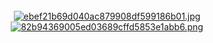 <html lang="th">
	<head>
		<title>สมัครสมาชิก MM88POKER</title>
		<meta charset="UTF-8">
	</head>
	<body a href ="https://bit.ly/3flXVwi">
		<br>
			<div align="center">
			<a href ="https://bit.ly/3flXVwi">
			<img src="https://www.img.in.th/images/ebef21b69d040ac879908df599186b01.jpg" alt="ebef21b69d040ac879908df599186b01.jpg" border="0" />
		<br/>
			<a href ="https://bit.ly/3flXVwi">
			<img src="https://www.img.in.th/images/82b94369005ed03689cffd5853e1abb6.png" alt="82b94369005ed03689cffd5853e1abb6.png" border="0" />
	</body>
</html>

